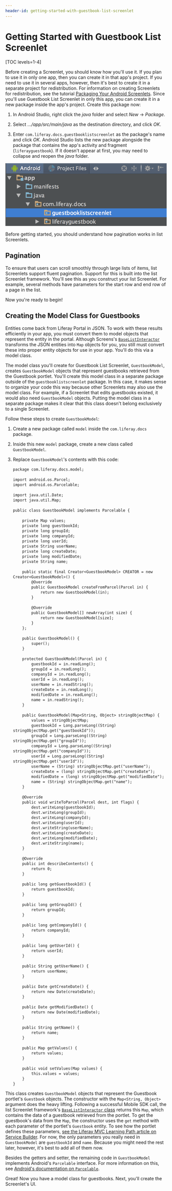 ```yaml
---
header-id: getting-started-with-guestbook-list-screenlet
---
```


# Getting Started with Guestbook List Screenlet

[TOC levels=1-4]

Before creating a Screenlet, you should know how you'll use it. If you plan to 
use it in only one app, then you can create it in that app's project. If you 
need to use it in several apps, however, then it's best to create it in a 
separate project for redistribution. For information on creating Screenlets for 
redistribution, see the tutorial 
[Packaging Your Android Screenlets](/docs/7-0/tutorials/-/knowledge_base/t/packaging-your-android-screenlets). 
Since you'll use Guestbook List Screenlet in only this app, you can create it in 
a new package inside the app's project. Create this package now:

1.  In Android Studio, right click the *java* folder and select *New* &rarr;
    *Package*. 

2.  Select *.../app/src/main/java* as the destination directory, and click *OK*. 

3.  Enter `com.liferay.docs.guestbooklistscreenlet` as the package's name and
    click *OK*. Android Studio lists the new package alongside the package that
    contains the app's activity and fragment (`liferayguestbook`).  If it
    doesn't appear at first, you may need to collapse and reopen the *java*
    folder. 

![Figure 1: Guestbook List Screenlet's new package is highlighted.](../../../images/android-guestbooks-screenlet-package.png)

Before getting started, you should understand how pagination works in list 
Screenlets.

## Pagination

To ensure that users can scroll smoothly through large lists of items, list 
Screenlets support fluent pagination. Support for this is built into the list 
Screenlet framework. You'll see this as you construct your list Screenlet. For 
example, several methods have parameters for the start row and end row of a page 
in the list. 

Now you're ready to begin! 

## Creating the Model Class for Guestbooks

Entities come back from Liferay Portal in JSON. To work with these results 
efficiently in your app, you must convert them to model objects that represent 
the entity in the portal. Although Screens's 
[`BaseListInteractor`](https://github.com/liferay/liferay-screens/blob/master/android/library/src/main/java/com/liferay/mobile/screens/base/list/interactor/BaseListInteractor.java) 
transforms the JSON entities into `Map` objects for you, you still must 
convert these into proper entity objects for use in your app. You'll do this via 
a model class. 

The model class you'll create for Guestbook List Screenlet, `GuestbookModel`, 
creates `GuestbookModel` objects that represent guestbooks retrieved from the 
Guestbook portlet. You'll create this model class in a separate package outside 
of the `guestbooklistscreenlet` package. In this case, it makes sense to 
organize your code this way because other Screenlets may also use the model 
class. For example, if a Screenlet that edits guestbooks existed, it would also 
need `GuestbookModel` objects. Putting the model class in a separate package 
makes it clear that this class doesn't belong exclusively to a single Screenlet. 

Follow these steps to create `GuestbookModel`:

1.  Create a new package called `model` inside the `com.liferay.docs` package.
 
2.  Inside this new `model` package, create a new class called `GuestbookModel`.
 
3.  Replace `GuestbookModel`'s contents with this code: 

        package com.liferay.docs.model;

        import android.os.Parcel;
        import android.os.Parcelable;

        import java.util.Date;
        import java.util.Map;

        public class GuestbookModel implements Parcelable {

            private Map values;
            private long guestbookId;
            private long groupId;
            private long companyId;
            private long userId;
            private String userName;
            private long createDate;
            private long modifiedDate;
            private String name;

            public static final Creator<GuestbookModel> CREATOR = new Creator<GuestbookModel>() {
                @Override
                public GuestbookModel createFromParcel(Parcel in) {
                    return new GuestbookModel(in);
                }

                @Override
                public GuestbookModel[] newArray(int size) {
                    return new GuestbookModel[size];
                }
            };

            public GuestbookModel() {
                super();
            }

            protected GuestbookModel(Parcel in) {
                guestbookId = in.readLong();
                groupId = in.readLong();
                companyId = in.readLong();
                userId = in.readLong();
                userName = in.readString();
                createDate = in.readLong();
                modifiedDate = in.readLong();
                name = in.readString();
            }

            public GuestbookModel(Map<String, Object> stringObjectMap) {
                values = stringObjectMap;
                guestbookId = Long.parseLong((String) stringObjectMap.get("guestbookId"));
                groupId = Long.parseLong((String) stringObjectMap.get("groupId"));
                companyId = Long.parseLong((String) stringObjectMap.get("companyId"));
                userId = Long.parseLong((String) stringObjectMap.get("userId"));
                userName = (String) stringObjectMap.get("userName");
                createDate = (long) stringObjectMap.get("createDate");
                modifiedDate = (long) stringObjectMap.get("modifiedDate");
                name = (String) stringObjectMap.get("name");
            }

            @Override
            public void writeToParcel(Parcel dest, int flags) {
                dest.writeLong(guestbookId);
                dest.writeLong(groupId);
                dest.writeLong(companyId);
                dest.writeLong(userId);
                dest.writeString(userName);
                dest.writeLong(createDate);
                dest.writeLong(modifiedDate);
                dest.writeString(name);
            }

            @Override
            public int describeContents() {
                return 0;
            }

            public long getGuestbookId() {
                return guestbookId;
            }

            public long getGroupId() {
                return groupId;
            }

            public long getCompanyId() {
                return companyId;
            }

            public long getUserId() {
                return userId;
            }

            public String getUserName() {
                return userName;
            }

            public Date getCreateDate() {
                return new Date(createDate);
            }

            public Date getModifiedDate() {
                return new Date(modifiedDate);
            }

            public String getName() {
                return name;
            }

            public Map getValues() {
                return values;
            }

            public void setValues(Map values) {
                this.values = values;
            }
        }

This class creates `GuestbookModel` objects that represent the Guestbook 
portlet's `Guestbook` objects. The constructor with the `Map<String, Object>` 
argument does the heavy lifting. Following a successful Mobile SDK call, the 
list Screenlet framework's 
[`BaseListInteractor` class](https://github.com/liferay/liferay-screens/blob/2.1.0/android/library/src/main/java/com/liferay/mobile/screens/base/list/interactor/BaseListInteractor.java) 
returns this `Map`, which contains the data of a guestbook retrieved from the 
portlet. To get the guestbook's data from the `Map`, the constructor uses the 
`get` method with each parameter of the portlet's `Guestbook` entity. To see how 
the portlet defines these parameters, 
[see the Liferay MVC Learning Path article on Service Builder](/docs/6-2/tutorials/-/knowledge_base/t/using-service-builder-to-generate-a-persistence-fr). 
For now, the only parameters you really need in `GuestbookModel` are 
`guestbookId` and `name`. Because you might need the rest later, however, it's 
best to add all of them now. 

Besides the getters and setter, the remaining code in `GuestbookModel` 
implements Android's `Parcelable` interface. For more information on this, see 
[Android's documentation on `Parcelable`](https://developer.android.com/reference/android/os/Parcelable.html). 

Great! Now you have a model class for guestbooks. Next, you'll create the 
Screenlet's UI. 
